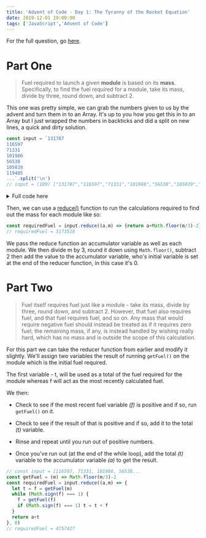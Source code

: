```yaml
---
title: 'Advent of Code - Day 1: The Tyranny of the Rocket Equation'
date: 2019-12-01 19:00:00
tags: ['JavaScript','Advent of Code']
---
```


For the full question, go [here](https://adventofcode.com/2019/day/1).

# Part One

> Fuel required to launch a given <strong>module</strong> is based on its <strong>mass</strong>. Specifically, to find the fuel required for a module, take its mass, divide by three, round down, and subtract 2.

This one was pretty simple, we can grab the numbers given to us by the advent and turn them in to an Array. It's up to you how you get this in to an Array but I just wrapped the numbers in backticks and did a split on new lines, a quick and dirty solution.

```javascript
const input = `131787
116597
71331
101986
56538
105039
119405
...`.split('\n')
// input = (100) ["131787","116597","71331","101986","56538","105039","119405"...
```

<details style="cursor: pointer; user-select: none"><summary>Full code here</summary>

```javascript
const input = `131787
116597
71331
101986
56538
105039
119405
87762
113957
69613
63698
117674
72876
105026
83620
132592
137403
96832
58387
97609
50978
52896
145584
140832
74504
52998
64722
143334
89601
89326
85906
117840
91299
50593
74470
141591
61069
130479
69195
77411
106137
80954
117644
113063
127587
148770
71286
123430
133562
121053
64311
52818
148583
107511
92838
79724
122022
122602
50344
56938
102363
123140
105469
72773
96023
53669
70394
100930
55213
53756
62225
57172
56049
64661
112321
59872
111597
115958
105468
62111
72865
80323
103897
137687
70178
113314
122121
128654
136723
77279
104806
103491
92168
119263
128791
102237
86578
92728
104785
116658`.split('\n')
```

</details>

Then, we can use a [reduce()](/blog/8-useful-java-script-array-methods#7-Reduce) function to run the calculations required to find out the mass for each module like so:

```javascript
const requiredFuel = input.reduce((a,m) => {return a+Math.floor(m/3)-2}, 0)
// requiredFuel = 3173518
```

We pass the reduce function an accumulator variable as well as each module. We then divide m by 3, round it down using `Math.floor()`, subtract 2 then add the value to the accumulator variable, who's initial variable is set at the end of the reducer function, in this case it's 0.

# Part Two

> Fuel itself requires fuel just like a module - take its mass, divide by three, round down, and subtract 2. However, that fuel also requires fuel, and that fuel requires fuel, and so on. Any mass that would require negative fuel should instead be treated as if it requires zero fuel; the remaining mass, if any, is instead handled by wishing really hard, which has no mass and is outside the scope of this calculation.

For this part we can take the reducer function from earlier and modify it slightly. We'll assign two variables the result of running `getFuel()` on the module which is the initial fuel required.

The first variable - t, will be used as a total of the fuel required for the module whereas f will act as the most recently calculated fuel.

We then:

- Check to see if the most recent fuel variable _(f)_ is positive and if so, run `getFuel()` on it.

- Check to see if the result of that is positive and if so, add it to the total _(t)_ variable.

- Rinse and repeat until you run out of positive numbers.

- Once you've run out (at the end of the while loop), add the total _(t)_ variable to the accumulator variable _(a)_ to get the result.

```javascript
// const input = [116597, 71331, 101986, 56538...
const getFuel = (m) => Math.floor(m/3)-2
const requiredFuel = input.reduce((a,m) => {
  let t = f = getFuel(m)
  while (Math.sign(f) === 1) {
    f = getFuel(f)
    if (Math.sign(f) === 1) t = t + f
  }
  return a+t
}, 0)
// requiredFuel = 4757427
```
